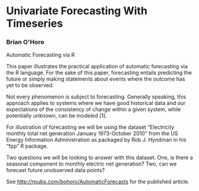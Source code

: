 Univariate Forecasting With Timeseries
===================================
### Brian O'Horo

Automatic Forecasting via R

This paper illustrates the practical application of automatic forecasting via the R language.  For the sake of this paper, forecasting entails predicting the future or simply making statements about events where the outcome has yet to be observed.  

Not every phenomenon is subject to forecasting.  Generally speaking, this approach applies to systems where we have good historical data and our expectations of the consistency of change within a given system, while potentially unknown, can be modeled [1].

For illustration of forecasting we will be using the dataset “Electricity monthly total net generation January 1973-October 2010” from the US Energy Information Administration as packaged by Rob J. Hyndman in his “fpp” R package.

Two questions we will be looking to answer with this dataset.  One, is there a seasonal component to monthly electric net generation?  Two, can we forecast future unobserved data points?

See http://rpubs.com/bohoro/AutomaticForecasts for the published article.
